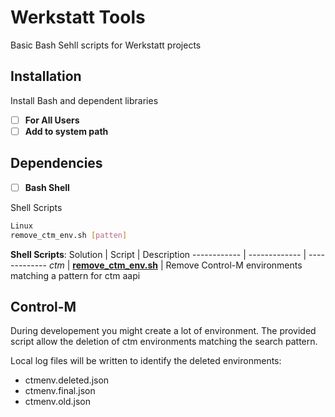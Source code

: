 # Werkstatt Tools
Basic Bash Sehll scripts for Werkstatt projects

## Installation
Install Bash and dependent libraries
- [ ] **For All Users**
- [ ] **Add to system path**

## Dependencies
- [ ] **Bash Shell**


Shell Scripts
```bash
Linux
remove_ctm_env.sh [patten]
```

**Shell Scripts**:
Solution | Script | Description
------------ | ------------- | -------------
*ctm* | [**remove_ctm_env.sh**](blob/main/src/shell/remove_ctm_env.sh) | Remove Control-M environments matching a pattern for ctm aapi


## Control-M
During developement you might create a lot of environment. The provided script allow the deletion of ctm environments matching the search pattern.

Local log files will be written to identify the deleted environments:
- ctmenv.deleted.json
- ctmenv.final.json
- ctmenv.old.json
